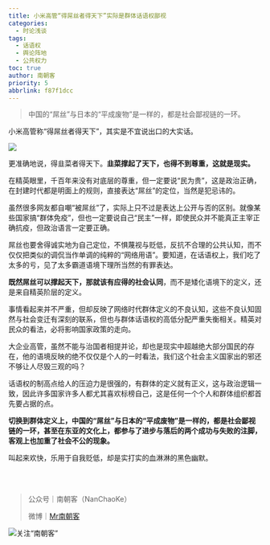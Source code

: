 ```yaml
---
title: 小米高管“得屌丝者得天下”实际是群体话语权鄙视
categories:
  - 时论浅谈
tags:
  - 话语权
  - 舆论阵地
  - 公共权力
toc: true
author: 南朝客
priority: 5
abbrlink: f87f1dcc
---
```

> 中国的“屌丝”与日本的“平成废物”是一样的，都是社会鄙视链的一环。

<!-- more -->

小米高管称“得屌丝者得天下”，其实是不宜说出口的大实话。

<img src="http://write.godread.cn/xiaomigaoguan/gaoguanshengmingtu.jpg" />

更准确地说，得韭菜者得天下。**韭菜撑起了天下，也得不到尊重，这就是现实。**



在精英眼里，千百年来没有对底层的尊重，但一定要说“民为贵”，这是政治正确，在封建时代都是明面上的规则，直接表达“屌丝”的定位，当然是犯忌讳的。



虽然很多网友都自嘲“被屌丝”了，实际上只不过是表达上公开与否的区别。就像某些国家搞“群体免疫”，但也一定要说自己“民主”一样，即使民众并不能真正主宰正确抗疫，但政治语言一定要正确。



屌丝也要舍得诚实地为自己定位，不惧蔑视与贬低，反抗不合理的公共认知，而不仅仅把类似的调侃当作单调的纯粹的“网络用语”。要知道，在话语权上，我们吃了太多的亏，见了太多霸道语境下理所当然的有罪表达。



**既然屌丝可以撑起天下，那就该有应得的社会认同**，而不是矮化语境下的定义，还是来自精英阶层的定义。



事情看起来并不严重，但却反映了网络时代群体定义的不良认知，这些不良认知固然与社会变迁有深刻的联系，但也与群体话语权的高低分配严重失衡相关。精英对民众的看法，必将影响国家政策的走向。



大企业高管，虽然不能与治国者相提并论，却也是现实中超越绝大部分国民的存在，他的语境反映的绝不仅仅是个人的一时看法，我们这个社会主义国家出的邪还不够让人尽毁三观的吗？



话语权的制高点给人的压迫力是很强的，有群体的定义就有正义，这与政治逻辑一致，因此许多国家许多人都尤其喜欢标榜自己，这是任何一个个人和群体组织都首先要占据的点。



**切换到群体定义上，中国的“屌丝”与日本的“平成废物”是一样的，都是社会鄙视链的一环，甚至在东亚的文化上，都参与了进步与落后的两个成功与失败的注脚，客观上也加重了社会不公的现象。**



叫起来欢快，乐用于自我贬低，却是实打实的血淋淋的黑色幽默。

<br/>

<br/>

> 公众号｜南朝客（NanChaoKe）
>
> 微博｜<a href="https://weibo.com/u/2821715870">Mr南朝客</a>

![关注“南朝客”](http://write.godread.cn/permanent/wxwbwz.png)